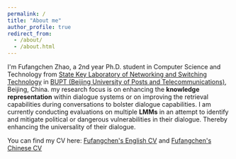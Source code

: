 ```yaml
---
permalink: /
title: "About me"
author_profile: true
redirect_from: 
  - /about/
  - /about.html
---
```


I'm Fufangchen Zhao, a 2nd year Ph.D. student in Computer Science and Technology from [State Key Laboratory of Networking and Switching Technology]( https://sklnst.bupt.edu.cn/) in [BUPT (Beijing University of Posts and Telecommunications)](https://www.bupt.edu.cn/), Beijing, China. my research focus is on enhancing the **knowledge representation** within dialogue systems or on improving the retrieval capabilities during conversations to bolster dialogue capabilities.  I am currently conducting evaluations on multiple **LMMs** in an attempt to identify and mitigate political or dangerous vulnerabilities in their dialogue. Thereby enhancing the universality of their dialogue.

You can find my CV here: [Fufangchen's English CV](http://academicpages.github.io/assets/Fufangchen_Zhao_CV.pdf) and [Fufangchen's Chinese CV](http://academicpages.github.io/assets/cv_chinese.pdf)
